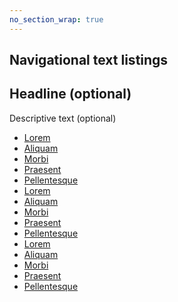 ```yaml
---
no_section_wrap: true
---
```

<section><h2 id="navigational">Navigational text listings</h2></section>

<section class="navigation-text-listing"><h1>Headline (optional)</h1><p>Descriptive text (optional)</p><ul><li><a href="#" title="Lorum ipsum dolor sit amet">Lorem</a></li><li><a href="#" title="Aliquam tincidunt mauris eu risus">Aliquam</a></li><li><a href="#" title="Morbi in sem quis dui placerat ornare">Morbi</a></li><li><a href="#" title="Praesent dapibus, neque id cursus faucibus">Praesent</a></li><li><a href="#" title="Pellentesque fermentum dolor">Pellentesque</a></li><li><a href="#" title="Lorum ipsum dolor sit amet">Lorem</a></li><li><a href="#" title="Aliquam tincidunt mauris eu risus">Aliquam</a></li><li><a href="#" title="Morbi in sem quis dui placerat ornare">Morbi</a></li><li><a href="#" title="Praesent dapibus, neque id cursus faucibus">Praesent</a></li><li><a href="#" title="Pellentesque fermentum dolor">Pellentesque</a></li><li><a href="#" title="Lorum ipsum dolor sit amet">Lorem</a></li><li><a href="#" title="Aliquam tincidunt mauris eu risus">Aliquam</a></li><li><a href="#" title="Morbi in sem quis dui placerat ornare">Morbi</a></li><li><a href="#" title="Praesent dapibus, neque id cursus faucibus">Praesent</a></li><li><a href="#" title="Pellentesque fermentum dolor">Pellentesque</a></li></ul>
</section>